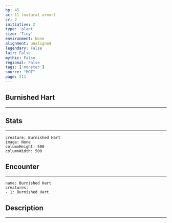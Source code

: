 ```yaml
---
hp: 45
ac: 11 (natural armor)
cr: 2
initiative: 2
type: 'plant'    
size: 'Tiny'
environment: None
alignment: unaligned
legendary: False
lair: False
mythic: False
regional: False
tags: ['monster']
source: "MOT"
page: 211
---
```


## Burnished Hart
---



## Stats
---

```statblock
creature: Burnished Hart
image: None
columnHeight: 500
columnWidth: 500
```

## Encounter
---

```encounter-table
name: Burnished Hart
creatures:
- 1: Burnished Hart
```

## Description
---




